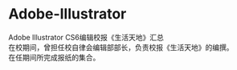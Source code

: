 # Adobe-Illustrator
Adobe Illustrator CS6编辑校报《生活天地》汇总
<br>在校期间，曾担任校自律会编辑部部长，负责校报《生活天地》的编撰。
<br>在任期间所完成报纸的集合。
